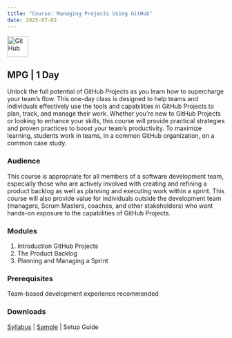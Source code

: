 ```yaml
---
title: "Course: Managing Projects Using GitHub"
date: 2025-07-02
---
```


<img src="/images/icons/github.png" alt="GitHub" style="height: 48px; margin-bottom: 0; vertical-align: middle;">

## MPG | 1 Day
Unlock the full potential of GitHub Projects as you learn how to supercharge your team’s flow. This one-day class is designed to help teams and individuals effectively use the tools and capabilities in GitHub Projects to plan, track, and manage their work. Whether you’re new to GitHub Projects or looking to enhance your skills, this course will provide practical strategies and proven practices to boost your team’s productivity. To maximize learning, students work in teams, in a common GitHub organization, on a common case study.

### Audience
This course is appropriate for all members of a software development team, especially those who are actively involved with creating and refining a product backlog as well as planning and executing work within a sprint. This course will also provide value for individuals outside the development team (managers, Scrum Masters, coaches, and other stakeholders) who want hands-on exposure to the capabilities of GitHub Projects.

### Modules
1. Introduction GitHub Projects
2. The Product Backlog
3. Planning and Managing a Sprint

### Prerequisites
Team-based development experience recommended

### Downloads

<a href="/downloads/syllabi/mpg.pdf" target="_blank">Syllabus</a> | <a href="/downloads/samples/mpg.sample.pdf" target="_blank">Sample</a> | Setup Guide
